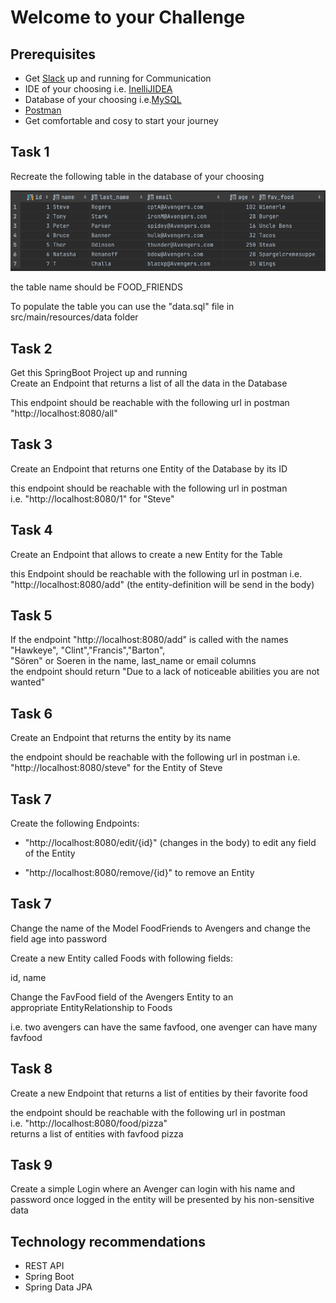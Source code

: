 # Welcome to your Challenge
 


## Prerequisites
* Get [Slack](https://slack.com/intl/de-de/downloads) up and running for Communication 
* IDE of your choosing i.e. [InelliJIDEA](https://www.jetbrains.com/de-de/idea/download)
* Database of your choosing i.e.[MySQL](https://www.mysql.com/de/downloads/)
* [Postman](https://www.postman.com/downloads/)
* Get comfortable and cosy to start your journey

## Task 1
Recreate the following table in the database of your choosing

![image info](ExampleTable.png)

the table name should be FOOD_FRIENDS

To populate the table you can use the "data.sql" file in src/main/resources/data folder

## Task 2

Get this SpringBoot Project up and running  
Create an Endpoint that returns a list of all the data in the Database

This endpoint should be reachable with the following url in postman "http://localhost:8080/all"

## Task 3

Create an Endpoint that returns one Entity of the Database by its ID 

this endpoint should be reachable with the following url in postman  
i.e. "http://localhost:8080/1" for "Steve"


## Task 4 

Create an Endpoint that allows to create a new Entity for the Table

this Endpoint should be reachable with the following url in postman
i.e. "http://localhost:8080/add" (the entity-definition will be send in the body)


## Task 5 

If the endpoint "http://localhost:8080/add" is called with the names  
 "Hawkeye", "Clint","Francis","Barton",  
 "Sören" or Soeren in the name, last_name or email columns  
 the endpoint should return "Due to a lack of noticeable abilities you are not wanted"
 
 ## Task 6
 Create an Endpoint that returns the entity by its name  
  
 the endpoint should be reachable with the following url in postman 
 i.e. "http://localhost:8080/steve" for the Entity of Steve 
 
 ## Task 7
 Create the following Endpoints:   
 * "http://localhost:8080/edit/{id}" (changes in the body) 
      to edit any field of the Entity
  
  * "http://localhost:8080/remove/{id}"  to remove an Entity
        
 ## Task 7
 
 Change the name of the Model FoodFriends to Avengers
 and change the field age into password 
 
 Create a new Entity called Foods with following fields:
 
 id, name 
 
 Change the FavFood field of the Avengers Entity to an  
 appropriate EntityRelationship to Foods
 
 i.e. two avengers can have the same favfood, one avenger can have many favfood
 
 ## Task 8
 
 Create a new Endpoint that returns a list of entities by their favorite food
 
 the endpoint should be reachable with the following url in postman  
 i.e. "http://localhost:8080/food/pizza"  
 returns a list of entities with favfood pizza 
 
 ## Task 9
 
 Create a simple Login where an Avenger
  can login with his name and password
  once logged in the entity will be presented by his non-sensitive data
 

## Technology recommendations
* REST API
* Spring Boot
* Spring Data JPA
 


